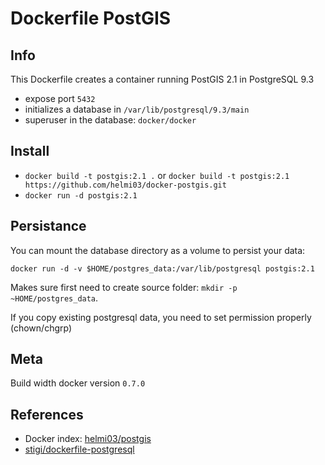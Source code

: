 # Dockerfile PostGIS

## Info

This Dockerfile creates a container running PostGIS 2.1 in PostgreSQL 9.3

- expose port `5432`
- initializes a database in `/var/lib/postgresql/9.3/main`
- superuser in the database: `docker/docker`

## Install

- `docker build -t postgis:2.1 .` or `docker build -t postgis:2.1 https://github.com/helmi03/docker-postgis.git`
- `docker run -d postgis:2.1`


## Persistance

You can mount the database directory as a volume to persist your data:

`docker run -d -v $HOME/postgres_data:/var/lib/postgresql postgis:2.1`

Makes sure first need to create source folder: `mkdir -p ~HOME/postgres_data`.

If you copy existing postgresql data, you need to set permission properly (chown/chgrp)


## Meta

Build width docker version `0.7.0`


## References

- Docker index: [helmi03/postgis](https://index.docker.io/u/helmi03/postgis/)
- [stigi/dockerfile-postgresql](https://github.com/stigi/dockerfile-postgresql)
